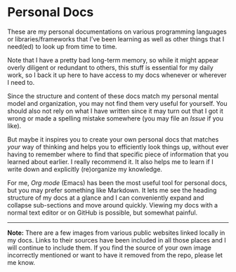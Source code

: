 # Personal Docs

These are my personal documentations on various programming languages or libraries/frameworks that I’ve been learning as well as other things that I need(ed) to look up from time to time.

Note that I have a pretty bad long-term memory, so while it might appear overly diligent or redundant to others, this stuff is essential for my daily work, so I back it up here to have access to my docs whenever or wherever I need to.

Since the structure and content of these docs match my personal mental model and organization, you may not find them very useful for yourself. You should also not rely on what I have written since it may turn out that I got it wrong or made a spelling mistake somewhere (you may file an _Issue_ if you like).

But maybe it inspires you to create your own personal docs that matches _your_ way of thinking and helps you to efficiently look things up, without ever having to remember where to find that specific piece of information that you learned about earlier. I really recommend it. It also helps me to learn if I write down and explicitly (re)organize my knowledge.

For me, _Org mode_ (Emacs) has been the most useful tool for personal docs, but you may prefer something like Markdown. It lets me see the heading structure of my docs at a glance and I can conveniently expand and collapse sub-sections and move around quickly. Viewing my docs with a normal text editor or on GitHub is possible, but somewhat painful.

---

**Note:** There are a few images from various public websites linked locally in my docs. Links to their sources have been included in all those places and I will continue to include them. If you find the source of your own image incorrectly mentioned or want to have it removed from the repo, please let me know.
